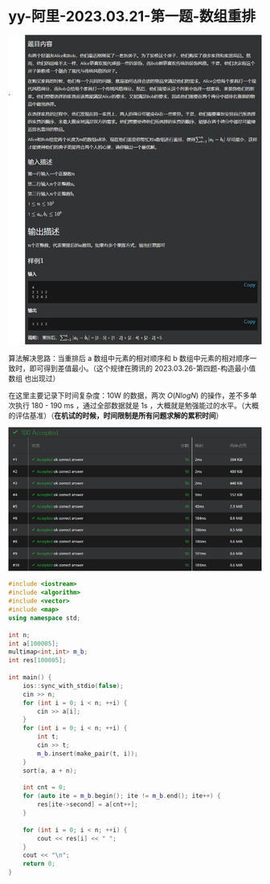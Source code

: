 # yy-阿里-2023.03.21-第一题-数组重排



![](IMG/question.png)



算法解决思路：当重排后 a 数组中元素的相对顺序和 b 数组中元素的相对顺序一致时，即可得到差值最小。（这个规律在腾讯的 2023.03.26-第四题-构造最小值数组 也出现过）



在这里主要记录下时间复杂度：10W 的数据，两次 $O(NlogN)$ 的操作，差不多单次执行 180 - 190 ms ，通过全部数据就是 1s ，大概就是勉强能过的水平。（大概的评估基准）（**在机试的时候，时间限制是所有问题求解的累积时间**）

![](IMG/status.png)



```c++
#include <iostream>
#include <algorithm>
#include <vector>
#include <map>
using namespace std;

int n;
int a[100005];
multimap<int,int> m_b;
int res[100005];

int main() {
    ios::sync_with_stdio(false);
    cin >> n;
    for (int i = 0; i < n; ++i) {
        cin >> a[i];
    }
    for (int i = 0; i < n; ++i) {
        int t;
        cin >> t;
        m_b.insert(make_pair(t, i));
    }
    sort(a, a + n);
    
    int cnt = 0;
    for (auto ite = m_b.begin(); ite != m_b.end(); ite++) {
        res[ite->second] = a[cnt++];
    }

    for (int i = 0; i < n; ++i) {
        cout << res[i] << " ";
    }
    cout << "\n";
    return 0;
}
```

